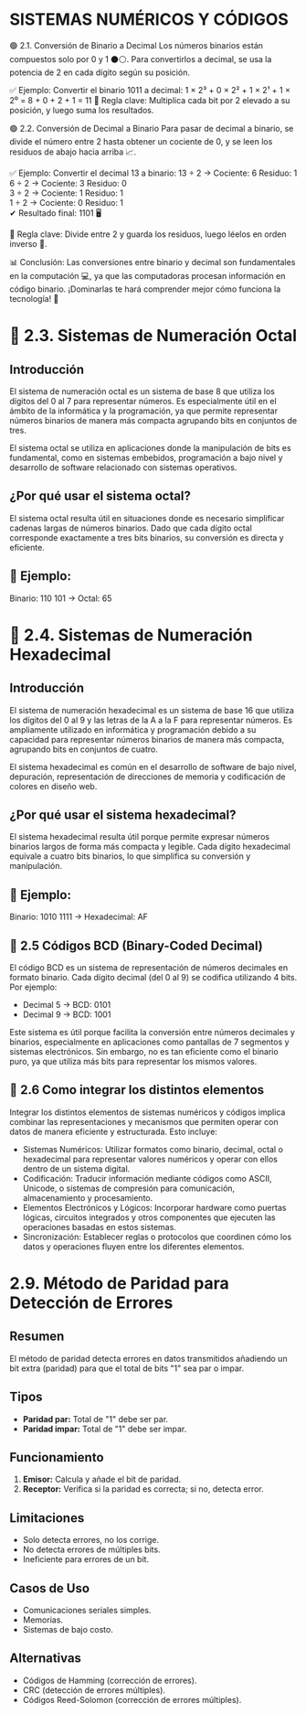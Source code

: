 # SISTEMAS NUMÉRICOS Y CÓDIGOS

🟢 2.1. Conversión de Binario a Decimal
Los números binarios están compuestos solo por 0 y 1 ⚫⚪. Para convertirlos a decimal, se usa la potencia de 2 en cada dígito según su posición.

✅ Ejemplo: Convertir el binario 1011 a decimal:
1 × 2³ + 0 × 2² + 1 × 2¹ + 1 × 2⁰
= 8 + 0 + 2 + 1
= 11
📌 Regla clave: Multiplica cada bit por 2 elevado a su posición, y luego suma los resultados.

🟢 2.2. Conversión de Decimal a Binario
Para pasar de decimal a binario, se divide el número entre 2 hasta obtener un cociente de 0, y se leen los residuos de abajo hacia arriba 📈.

✅ Ejemplo: Convertir el decimal 13 a binario:
13 ÷ 2  → Cociente: 6   Residuo: 1  
6  ÷ 2  → Cociente: 3   Residuo: 0  
3  ÷ 2  → Cociente: 1   Residuo: 1  
1  ÷ 2  → Cociente: 0   Residuo: 1  
✔ Resultado final: 1101 🖥️

📌 Regla clave: Divide entre 2 y guarda los residuos, luego léelos en orden inverso 🔄.

📊 Conclusión:
Las conversiones entre binario y decimal son fundamentales en la computación 💻, ya que las computadoras procesan información en código binario. ¡Dominarlas te hará comprender mejor cómo funciona la tecnología! 🚀


# 📌 2.3. Sistemas de Numeración Octal

## Introducción

El sistema de numeración octal es un sistema de base 8 que utiliza los dígitos del 0 al 7 para representar números. Es especialmente útil en el ámbito de la informática y la programación, ya que permite representar números binarios de manera más compacta agrupando bits en conjuntos de tres.

El sistema octal se utiliza en aplicaciones donde la manipulación de bits es fundamental, como en sistemas embebidos, programación a bajo nivel y desarrollo de software relacionado con sistemas operativos.

## ¿Por qué usar el sistema octal?

El sistema octal resulta útil en situaciones donde es necesario simplificar cadenas largas de números binarios. Dado que cada dígito octal corresponde exactamente a tres bits binarios, su conversión es directa y eficiente.

## 📝 Ejemplo:

Binario: 110 101 -> Octal: 65

# 📌 2.4. Sistemas de Numeración Hexadecimal

## Introducción

El sistema de numeración hexadecimal es un sistema de base 16 que utiliza los dígitos del 0 al 9 y las letras de la A a la F para representar números. Es ampliamente utilizado en informática y programación debido a su capacidad para representar números binarios de manera más compacta, agrupando bits en conjuntos de cuatro.

El sistema hexadecimal es común en el desarrollo de software de bajo nivel, depuración, representación de direcciones de memoria y codificación de colores en diseño web.

## ¿Por qué usar el sistema hexadecimal?

El sistema hexadecimal resulta útil porque permite expresar números binarios largos de forma más compacta y legible. Cada dígito hexadecimal equivale a cuatro bits binarios, lo que simplifica su conversión y manipulación.

## 📝 Ejemplo:

Binario: 1010 1111 -> Hexadecimal: AF

## 📌 2.5 Códigos BCD (Binary-Coded Decimal)
El código BCD es un sistema de representación de números decimales en formato binario. Cada dígito decimal (del 0 al 9) se codifica utilizando 4 bits. Por ejemplo:

- Decimal 5 → BCD: 0101
- Decimal 9 → BCD: 1001

Este sistema es útil porque facilita la conversión entre números decimales y binarios, especialmente en aplicaciones como pantallas de 7 segmentos y sistemas electrónicos. Sin embargo, no es tan eficiente como el binario puro, ya que utiliza más bits para representar los mismos valores.
## 📌 2.6 Como integrar los distintos elementos    
Integrar los distintos elementos de sistemas numéricos y códigos implica combinar las representaciones y mecanismos que permiten operar con datos de manera eficiente y estructurada. Esto incluye:
- Sistemas Numéricos: Utilizar formatos como binario, decimal, octal o hexadecimal para representar valores numéricos y operar con ellos dentro de un sistema digital.
- Codificación: Traducir información mediante códigos como ASCII, Unicode, o sistemas de compresión para comunicación, almacenamiento y procesamiento.
- Elementos Electrónicos y Lógicos: Incorporar hardware como puertas lógicas, circuitos integrados y otros componentes que ejecuten las operaciones basadas en estos sistemas.
- Sincronización: Establecer reglas o protocolos que coordinen cómo los datos y operaciones fluyen entre los diferentes elementos.




# 2.9. Método de Paridad para Detección de Errores

## Resumen

El método de paridad detecta errores en datos transmitidos añadiendo un bit extra (paridad) para que el total de bits "1" sea par o impar.

## Tipos

* **Paridad par:** Total de "1" debe ser par.
* **Paridad impar:** Total de "1" debe ser impar.

## Funcionamiento

1.  **Emisor:** Calcula y añade el bit de paridad.
2.  **Receptor:** Verifica si la paridad es correcta; si no, detecta error.

## Limitaciones

* Solo detecta errores, no los corrige.
* No detecta errores de múltiples bits.
* Ineficiente para errores de un bit.

## Casos de Uso

* Comunicaciones seriales simples.
* Memorias.
* Sistemas de bajo costo.

## Alternativas

* Códigos de Hamming (corrección de errores).
* CRC (detección de errores múltiples).
* Códigos Reed-Solomon (corrección de errores múltiples).











































